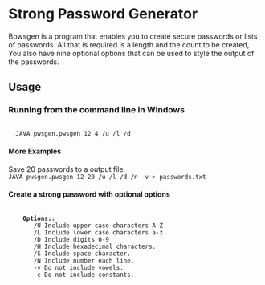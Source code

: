 # Strong Password Generator
Bpwsgen is a program that enables you to create secure passwords or lists of passwords. All that is required is a length and the count to be created, You also have nine optional options that can be used to style the output of the passwords.

<h2>Usage</h2>

<h3>Running from the command line in Windows</h3>

<code>
  JAVA pwsgen.pwsgen 12 4 /u /l /d
</code>

<h4>More Examples</h4>
Save 20 passwords to a output file.
</br>
<code>JAVA pwsgen.pwsgen 12 20 /u /l /d /n -v > passwords.txt</code>



<h4>Create a strong password with optional options</h4>

<pre>
<code>
    <b>Options::</b>
       /U Include upper case characters A-Z
       /L Include lower case characters a-z
       /D Include digits 0-9
       /H Include hexadecimal characters.
       /S Include space character.
       /N Include number each line.
       -v Do not include vowels.
       -c Do not include constants.
</code
</pre>

